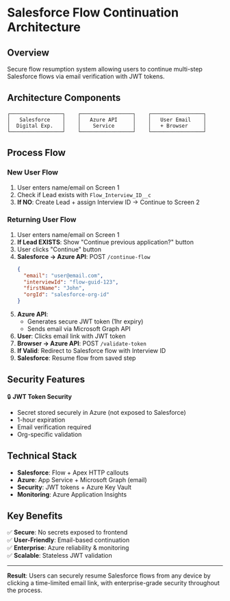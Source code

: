 # Salesforce Flow Continuation Architecture

## Overview
Secure flow resumption system allowing users to continue multi-step Salesforce flows via email verification with JWT tokens.

## Architecture Components

```
┌─────────────────┐    ┌─────────────────┐    ┌─────────────────┐
│   Salesforce    │    │   Azure API     │    │   User Email    │
│  Digital Exp.   │    │    Service      │    │   + Browser     │
└─────────────────┘    └─────────────────┘    └─────────────────┘
```

## Process Flow

### **New User Flow**
1. User enters name/email on Screen 1
2. Check if Lead exists with `Flow_Interview_ID__c`
3. **If NO**: Create Lead + assign Interview ID → Continue to Screen 2

### **Returning User Flow**
1. User enters name/email on Screen 1  
2. **If Lead EXISTS**: Show "Continue previous application?" button
3. User clicks "Continue" button
4. **Salesforce → Azure API**: POST `/continue-flow`
   ```json
   {
     "email": "user@email.com",
     "interviewId": "flow-guid-123",
     "firstName": "John",
     "orgId": "salesforce-org-id"
   }
   ```
5. **Azure API**:
   - Generates secure JWT token (1hr expiry)
   - Sends email via Microsoft Graph API
6. **User**: Clicks email link with JWT token
7. **Browser → Azure API**: POST `/validate-token`
8. **If Valid**: Redirect to Salesforce flow with Interview ID
9. **Salesforce**: Resume flow from saved step

## Security Features

🔒 **JWT Token Security**
- Secret stored securely in Azure (not exposed to Salesforce)
- 1-hour expiration
- Email verification required
- Org-specific validation

## Technical Stack

- **Salesforce**: Flow + Apex HTTP callouts
- **Azure**: App Service + Microsoft Graph (email)
- **Security**: JWT tokens + Azure Key Vault
- **Monitoring**: Azure Application Insights

## Key Benefits

✅ **Secure**: No secrets exposed to frontend  
✅ **User-Friendly**: Email-based continuation  
✅ **Enterprise**: Azure reliability & monitoring  
✅ **Scalable**: Stateless JWT validation  

---

**Result**: Users can securely resume Salesforce flows from any device by clicking a time-limited email link, with enterprise-grade security throughout the process.
